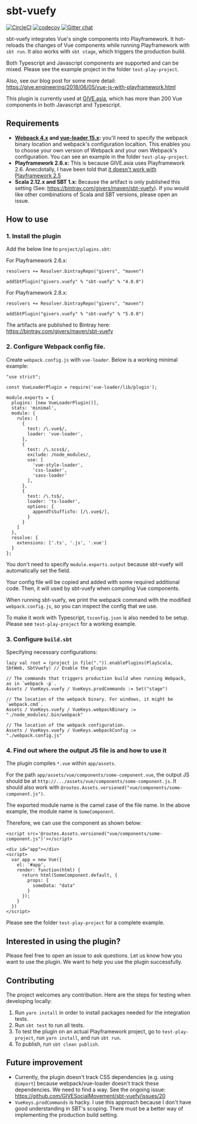 sbt-vuefy
==========

[![CircleCI](https://circleci.com/gh/GIVESocialMovement/sbt-vuefy/tree/master.svg?style=shield)](https://circleci.com/gh/GIVESocialMovement/sbt-vuefy/tree/master)
[![codecov](https://codecov.io/gh/GIVESocialMovement/sbt-vuefy/branch/master/graph/badge.svg)](https://codecov.io/gh/GIVESocialMovement/sbt-vuefy)
[![Gitter chat](https://badges.gitter.im/GIVE-asia/gitter.png)](https://gitter.im/GIVE-asia/Lobby)

sbt-vuefy integrates Vue's single components into Playframework. It hot-reloads the changes of Vue components while running Playframework with `sbt run`. It also works with `sbt stage`, which triggers the production build.

Both Typescript and Javascript components are supported and can be mixed. Please see the example project in the folder `test-play-project`.

Also, see our blog post for some more detail: https://give.engineering/2018/06/05/vue-js-with-playframework.html

This plugin is currently used at [GIVE.asia](https://give.asia), which has more than 200 Vue components in both Javascript and Typescript.


Requirements
-------------

* __[Webpack 4.x](https://webpack.js.org/) and [vue-loader 15.x](https://github.com/vuejs/vue-loader):__ you'll need to specify the webpack binary location and webpack's configuration localtion. This enables you to choose your own version of Webpack and your own Webpack's configuration. You can see an example in the folder `test-play-project`.
* __Playframework 2.6.x:__ This is because GIVE.asia uses Playframework 2.6. Anecdotally, I have been told that [it doesn't work with Playframework 2.5](https://github.com/GIVESocialMovement/sbt-vuefy/issues/10)
* __Scala 2.12.x and SBT 1.x:__ Because the artifact is only published this setting (See: https://bintray.com/givers/maven/sbt-vuefy). If you would like other combinations of Scala and SBT versions, please open an issue.


How to use
-----------

### 1. Install the plugin

Add the below line to `project/plugins.sbt`:

For Playframework 2.6.x:
```
resolvers += Resolver.bintrayRepo("givers", "maven")

addSbtPlugin("givers.vuefy" % "sbt-vuefy" % "4.0.0")
```

For Playframework 2.8.x:
```
resolvers += Resolver.bintrayRepo("givers", "maven")

addSbtPlugin("givers.vuefy" % "sbt-vuefy" % "5.0.0")
```

The artifacts are published to Bintray here: https://bintray.com/givers/maven/sbt-vuefy

### 2. Configure Webpack config file.

Create `webpack.config.js` with `vue-loader`. Below is a working minimal example:

```
"use strict";

const VueLoaderPlugin = require('vue-loader/lib/plugin');

module.exports = {
  plugins: [new VueLoaderPlugin()],
  stats: 'minimal',
  module: {
    rules: [
      {
        test: /\.vue$/,
        loader: 'vue-loader',
      },
      {
        test: /\.scss$/,
        exclude: /node_modules/,
        use: [
          'vue-style-loader',
          'css-loader',
          'sass-loader'
        ],
      },
      {
        test: /\.ts$/,
        loader: 'ts-loader',
        options: {
          appendTsSuffixTo: [/\.vue$/],
        }
      }
    ]
  },
  resolve: {
    extensions: ['.ts', '.js', '.vue']
  }
};
```

You don't need to specify `module.exports.output` because sbt-vuefy will automatically set the field.

Your config file will be copied and added with some required additional code. Then, it will used by sbt-vuefy when compiling Vue components.

When running sbt-vuefy, we print the webpack command with the modified `webpack.config.js`, so you can inspect the config that we use.

To make it work with Typescript, `tsconfig.json` is also needed to be setup. Please see `test-play-project` for a working example.


### 3. Configure `build.sbt`

Specifying necessary configurations:

```
lazy val root = (project in file(".")).enablePlugins(PlayScala, SbtWeb, SbtVuefy) // Enable the plugin

// The commands that triggers production build when running Webpack, as in `webpack -p`.
Assets / VueKeys.vuefy / VueKeys.prodCommands := Set("stage")

// The location of the webpack binary. For windows, it might be `webpack.cmd`.
Assets / VueKeys.vuefy / VueKeys.webpackBinary := "./node_modules/.bin/webpack"

// The location of the webpack configuration.
Assets / VueKeys.vuefy / VueKeys.webpackConfig := "./webpack.config.js"
```

### 4. Find out where the output JS file is and how to use it

The plugin compiles `*.vue` within `app/assets`.

For the path `app/assets/vue/components/some-component.vue`, the output JS should be at `http://.../assets/vue/components/some-component.js`.
It should also work with `@routes.Assets.versioned("vue/components/some-component.js")`.

The exported module name is the camel case of the file name. In the above example, the module name is `SomeComponent`.

Therefore, we can use the component as shown below:

```
<script src='@routes.Assets.versioned("vue/components/some-component.js")'></script>

<div id="app"></div>
<script>
  var app = new Vue({
    el: '#app',
    render: function(html) {
      return html(SomeComponent.default, {
        props: {
          someData: "data"
        }
      });
    }
  })
</script>
```

Please see the folder `test-play-project` for a complete example.


Interested in using the plugin?
--------------------------------

Please feel free to open an issue to ask questions. Let us know how you want to use the plugin. We want to help you use the plugin successfully.


Contributing
---------------

The project welcomes any contribution. Here are the steps for testing when developing locally:

1. Run `yarn install` in order to install packages needed for the integration tests.
2. Run `sbt test` to run all tests.
3. To test the plugin on an actual Playframework project, go to `test-play-project`, run `yarn install`, and run `sbt run`.
4. To publish, run `sbt clean publish`.


Future improvement
--------------------

* Currently, the plugin doesn't track CSS dependencies (e.g. using `@import`) because webpack/vue-loader doesn't track these dependencies. We need to find a way. See the ongoing issue: https://github.com/GIVESocialMovement/sbt-vuefy/issues/20
* `VueKeys.prodCommands` is hacky. I use this approach because I don't have good understanding in SBT's scoping. There must be a better way of implementing the production build setting.
